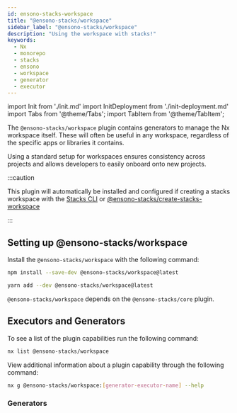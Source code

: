 ```yaml
---
id: ensono-stacks-workspace
title: "@ensono-stacks/workspace"
sidebar_label: "@ensono-stacks/workspace"
description: "Using the workspace with stacks!"
keywords:
  - Nx
  - monorepo
  - stacks
  - ensono
  - workspace
  - generator
  - executor
---
```

import Init from './init.md'
import InitDeployment from './init-deployment.md'
import Tabs from '@theme/Tabs';
import TabItem from '@theme/TabItem';

The `@ensono-stacks/workspace` plugin contains generators to manage the Nx workspace itself. These will often be useful in any workspace, regardless of the specific apps or libraries it contains.

Using a standard setup for workspaces ensures consistency across projects and allows developers to easily onboard onto new projects.

:::caution

This plugin will automatically be installed and configured if creating a stacks workspace with the [Stacks CLI](/docs/getting_started/setup#option-1-stacks-cli) or [@ensono-stacks/create-stacks-workspace](/docs/getting_started/setup#option-2-create-stacks-workspace-generator)

:::

## Setting up @ensono-stacks/workspace

Install the `@ensono-stacks/workspace` with the following command:

 <Tabs>
  <TabItem value="npm" label="npm">

  ```bash
  npm install --save-dev @ensono-stacks/workspace@latest
  ```

  </TabItem>
  <TabItem value="yarn" label="yarn">

  ```bash
  yarn add --dev @ensono-stacks/workspace@latest
  ```

  </TabItem>
 </Tabs>

`@ensono-stacks/workspace` depends on the `@ensono-stacks/core` plugin.

## Executors and Generators

To see a list of the plugin capabilities run the following command:

```bash
nx list @ensono-stacks/workspace
```

View additional information about a plugin capability through the following command:

```bash
nx g @ensono-stacks/workspace:[generator-executor-name] --help
```

### Generators
<!-- markdownlint-disable MD033 -->
<Init />
<InitDeployment />

